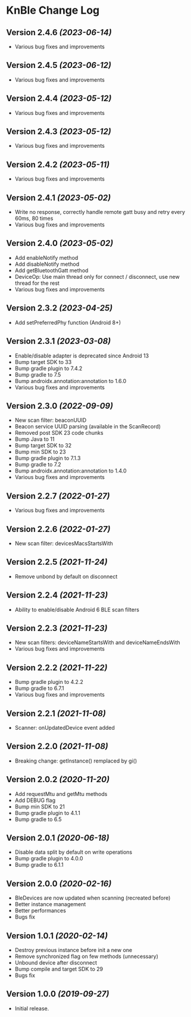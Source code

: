 KnBle Change Log
==========

Version 2.4.6 *(2023-06-14)*
----------------------------
- Various bug fixes and improvements

Version 2.4.5 *(2023-06-12)*
----------------------------
- Various bug fixes and improvements

Version 2.4.4 *(2023-05-12)*
----------------------------
- Various bug fixes and improvements

Version 2.4.3 *(2023-05-12)*
----------------------------
- Various bug fixes and improvements

Version 2.4.2 *(2023-05-11)*
----------------------------
- Various bug fixes and improvements

Version 2.4.1 *(2023-05-02)*
----------------------------
- Write no response, correctly handle remote gatt busy and retry every 60ms, 80 times
- Various bug fixes and improvements

Version 2.4.0 *(2023-05-02)*
----------------------------
- Add enableNotify method
- Add disableNotify method
- Add getBluetoothGatt method
- DeviceOp: Use main thread only for connect / disconnect, use new thread for the rest
- Various bug fixes and improvements

Version 2.3.2 *(2023-04-25)*
----------------------------
- Add setPreferredPhy function (Android 8+)

Version 2.3.1 *(2023-03-08)*
----------------------------
- Enable/disable adapter is deprecated since Android 13
- Bump target SDK to 33
- Bump gradle plugin to 7.4.2
- Bump gradle to 7.5
- Bump androidx.annotation:annotation to 1.6.0
- Various bug fixes and improvements

Version 2.3.0 *(2022-09-09)*
----------------------------
- New scan filter: beaconUUID
- Beacon service UUID parsing (available in the ScanRecord)
- Removed post SDK 23 code chunks
- Bump Java to 11
- Bump target SDK to 32
- Bump min SDK to 23
- Bump gradle plugin to 7.1.3
- Bump gradle to 7.2
- Bump androidx.annotation:annotation to 1.4.0
- Various bug fixes and improvements

Version 2.2.7 *(2022-01-27)*
----------------------------
- Various bug fixes and improvements

Version 2.2.6 *(2022-01-27)*
----------------------------
- New scan filter: devicesMacsStartsWith

Version 2.2.5 *(2021-11-24)*
----------------------------
- Remove unbond by default on disconnect

Version 2.2.4 *(2021-11-23)*
----------------------------
- Ability to enable/disable Android 6 BLE scan filters

Version 2.2.3 *(2021-11-23)*
----------------------------
- New scan filters: deviceNameStartsWith and deviceNameEndsWith
- Various bug fixes and improvements

Version 2.2.2 *(2021-11-22)*
----------------------------
- Bump gradle plugin to 4.2.2
- Bump gradle to 6.7.1
- Various bug fixes and improvements

Version 2.2.1 *(2021-11-08)*
----------------------------
- Scanner: onUpdatedDevice event added

Version 2.2.0 *(2021-11-08)*
----------------------------
- Breaking change: getInstance() remplaced by gi()

Version 2.0.2 *(2020-11-20)*
----------------------------
- Add requestMtu and getMtu methods
- Add DEBUG flag
- Bump min SDK to 21
- Bump gradle plugin to 4.1.1
- Bump gradle to 6.5

Version 2.0.1 *(2020-06-18)*
----------------------------
- Disable data split by default on write operations
- Bump gradle plugin to 4.0.0
- Bump gradle to 6.1.1

Version 2.0.0 *(2020-02-16)*
----------------------------
- BleDevices are now updated when scanning (recreated before)
- Better instance management
- Better performances
- Bugs fix

Version 1.0.1 *(2020-02-14)*
----------------------------
 * Destroy previous instance before init a new one
 * Remove synchronized flag on few methods (unnecessary)
 * Unbound device after disconnect
 * Bump compile and target SDK to 29
 * Bugs fix

Version 1.0.0 *(2019-09-27)*
----------------------------
 * Initial release.
